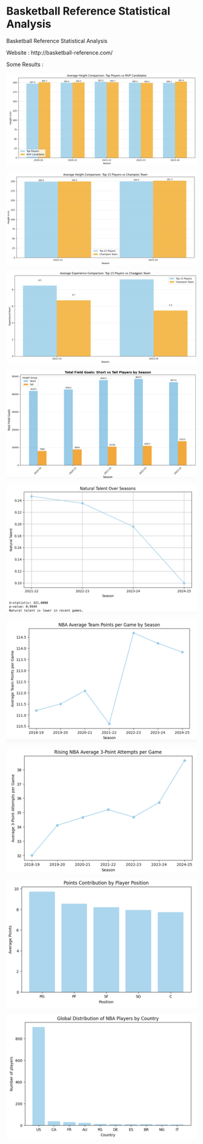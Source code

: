 # Basketball Reference Statistical Analysis

Basketball Reference Statistical Analysis
  <p></p>
  Website : http://basketball-reference.com/
  <p></p>
Some Results :
  <p></p>
  <p></p>
<div style="text-align: center;">
  <img src="images/1.png" alt="Dashboarding" style="max-width: 100%; height: auto;" />
  <p></p>
  <p></p>
  <img src="images/2.png" alt="Dashboarding2" style="max-width: 100%; height: auto;" />
    
  <p></p>
  <p></p>
  <img src="images/3.png" alt="Dashboarding2" style="max-width: 100%; height: auto;" />
    
  <p></p>
  <p></p>
  <img src="images/4.png" alt="Dashboarding2" style="max-width: 100%; height: auto;" />
    
  <p></p>
  <p></p>
  <img src="images/5.png" alt="Dashboarding2" style="max-width: 100%; height: auto;" />
    
  <p></p>
  <p></p>
  <img src="images/6.png" alt="Dashboarding2" style="max-width: 100%; height: auto;" />
    
  <p></p>
  <p></p>
  <img src="images/7.png" alt="Dashboarding2" style="max-width: 100%; height: auto;" />
    
  <p></p>
  <p></p>
  <img src="images/8.png" alt="Dashboarding2" style="max-width: 100%; height: auto;" />
    
  <p></p>
  <p></p>
  <img src="images/9.png" alt="Dashboarding2" style="max-width: 100%; height: auto;" />
    
  <p></p>
  <p></p>
</div>
